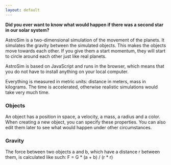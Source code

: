 ```yaml
---
layout: default
---
```


**Did you ever want to know what would happen if there was a second star in our solar system?**

AstroSim is a two-dimensional simulation of the movement of the planets. It simulates the gravity between the simulated objects. This makes the objects move towards each other. If you give them a start momentum, they will start to circle around each other just like real planets.

AstroSim is based on JavaScript and runs in the browser, which means that you do not have to install anything on your local computer.

Everything is measured in metric units: distance in meters, mass in kilograms. The time is accelerated, otherwise realistic simulations would take very much time.

### Objects
An object has a position in space, a velocity, a mass, a radius and a color. When creating a new object, you can specify these properties. You can also edit them later to see what would happen under other circumstances.

### Gravity
The force between two objects a and b, which have a distance r between them, is calculated like such:
F = G * (a + b) / (r * r)

